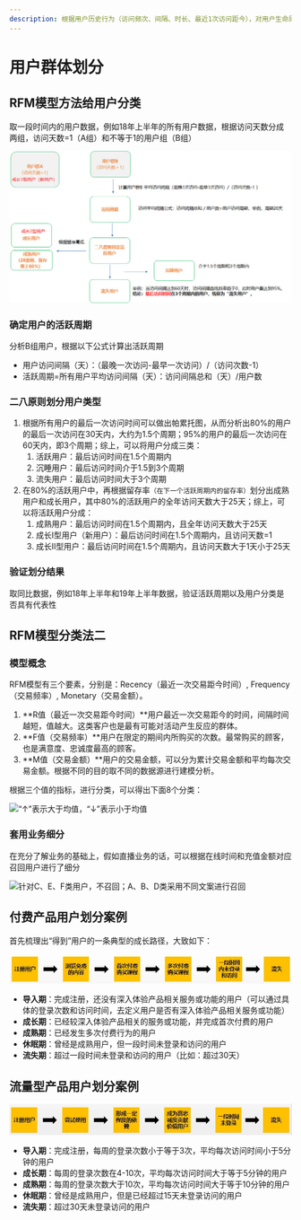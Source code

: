 ```yaml
---
description: 根据用户历史行为（访问频次、间隔、时长、最近1次访问距今），对用户生命周期进行划分，将用户划分为新用户、成长用户、成熟用户、衰退用户和流失用户等
---
```


# 用户群体划分

## RFM模型方法给用户分类

取一段时间内的用户数据，例如18年上半年的所有用户数据，根据访问天数分成两组，访问天数=1（A组）和不等于1的用户组（B组）

![&#x5982;&#x4F55;&#x7ED9;&#x7528;&#x6237;&#x5206;&#x7C7B;](../.gitbook/assets/image%20%2827%29.png)

### 确定用户的活跃周期

分析B组用户，根据以下公式计算出活跃周期

* 用户访问间隔（天）：（最晚一次访问-最早一次访问）/（访问次数-1）
* 活跃周期=所有用户平均访问间隔（天）：访问间隔总和（天）/用户数

### 二八原则划分用户类型

1. 根据所有用户的最后一次访问时间可以做出帕累托图，从而分析出80%的用户的最后一次访问在30天内，大约为1.5个周期；95%的用户的最后一次访问在60天内，即3个周期；综上，可以将用户分成三类：
   1. 活跃用户：最后访问时间在1.5个周期内
   2. 沉睡用户：最后访问时间介于1.5到3个周期
   3. 流失用户：最后访问时间大于3个周期
2. 在80%的活跃用户中，再根据留存率`（在下一个活跃周期内的留存率）`划分出成熟用户和成长用户，其中80%的活跃用户的全年访问天数大于25天；综上，可以将活跃用户分成：
   1. 成熟用户：最后访问时间在1.5个周期内，且全年访问天数大于25天
   2. 成长I型用户（新用户）：最后访问时间在1.5个周期内，且访问天数=1
   3. 成长II型用户：最后访问时间在1.5个周期内，且访问天数大于1天小于25天

### 验证划分结果

取同比数据，例如18年上半年和19年上半年数据，验证活跃周期以及用户分类是否具有代表性

## RFM模型分类法二

### 模型概念

RFM模型有三个要素，分别是：Recency（最近一次交易距今时间）, Frequency（交易频率）, Monetary（交易金额）。

1. **R值（最近一次交易距今时间）**用户最近一次交易距今的时间，间隔时间越短，值越大。这类客户也是最有可能对活动产生反应的群体。
2. **F值（交易频率）**用户在限定的期间内所购买的次数。最常购买的顾客，也是满意度、忠诚度最高的顾客。
3. **M值（交易金额）**用户的交易金额，可以分为累计交易金额和平均每次交易金额。根据不同的目的取不同的数据源进行建模分析。

根据三个值的指标，进行分类，可以得出下面8个分类：

![&#x201C;&#x2191;&#x201D;&#x8868;&#x793A;&#x5927;&#x4E8E;&#x5747;&#x503C;&#xFF0C;&#x201C;&#x2193;&#x201D;&#x8868;&#x793A;&#x5C0F;&#x4E8E;&#x5747;&#x503C;](http://image.woshipm.com/wp-files/2019/04/uMVtjTlFXW0s5UIuCoCh.png!v.jpg)

### 套用业务细分

在充分了解业务的基础上，假如直播业务的话，可以根据在线时间和充值金额对应召回用户进行了细分

![&#x9488;&#x5BF9;C&#x3001;E&#x3001;F&#x7C7B;&#x7528;&#x6237;&#xFF0C;&#x4E0D;&#x53EC;&#x56DE;&#xFF1B;A&#x3001;B&#x3001;D&#x7C7B;&#x91C7;&#x7528;&#x4E0D;&#x540C;&#x6587;&#x6848;&#x8FDB;&#x884C;&#x53EC;&#x56DE;](http://image.woshipm.com/wp-files/2019/04/KC5NIBrEGVZVfyUS4J03.png!v.jpg)

## 付费产品用户划分案例

首先梳理出“得到”用户的一条典型的成长路径，大致如下：

![](../.gitbook/assets/image%20%2816%29.png)

* **导入期**：完成注册，还没有深入体验产品相关服务或功能的用户（可以通过具体的登录次数和访问时间，去定义用户是否有深入体验产品相关服务或功能）
* **成长期**：已经较深入体验产品相关的服务或功能，并完成首次付费的用户
* **成熟期**：已经发生多次付费行为的用户
* **休眠期**：曾经是成熟用户，但一段时间未登录和访问的用户
* **流失期**：超过一段时间未登录和访问的用户（比如：超过30天）

## 流量型产品用户划分案例

![](../.gitbook/assets/image%20%2817%29.png)

* **导入期**：完成注册，每周的登录次数小于等于3次，平均每次访问时间小于5分钟的用户
* **成长期**：每周的登录次数在4-10次，平均每次访问时间大于等于5分钟的用户
* **成熟期**：每周的登录次数大于10次，平均每次访问时间大于等于10分钟的用户
* **休眠期**：曾经是成熟用户，但是已经超过15天未登录访问的用户
* **流失期**：超过30天未登录访问的用户


